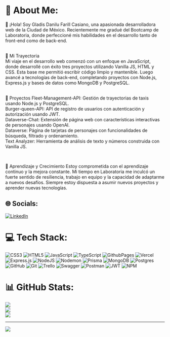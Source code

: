 # 💫 About Me:
👋 ¡Hola! Soy Gladis Danilu Farill Casiano, una apasionada desarrolladora web de la Ciudad de México. Recientemente me gradué del Bootcamp de Laboratoria, donde perfeccioné mis habilidades en el desarrollo tanto de front-end como de back-end.<br><br>

🌟 Mi Trayectoria<br>Mi viaje en el desarrollo web comenzó con un enfoque en JavaScript, donde desarrollé con éxito tres proyectos utilizando Vanilla JS, HTML y CSS. Esta base me permitió escribir código limpio y mantenible. Luego avancé a tecnologías de back-end, completando proyectos con Node.js, Express.js y bases de datos como MongoDB y PostgreSQL.<br><br>

🚀 Proyectos
Fleet-Management-API: Gestión de trayectorias de taxis usando Node.js y PostgreSQL.<br>
Burger-queen-API: API de registro de usuarios con autenticación y autorización usando JWT.<br>
Dataverse-Chat: Extensión de página web con características interactivas de personajes usando OpenAI.<br>
Dataverse: Página de tarjetas de personajes con funcionalidades de búsqueda, filtrado y ordenamiento.<br>
Text Analyzer: Herramienta de análisis de texto y números construida con Vanilla JS.

<br>

🌱 Aprendizaje y Crecimiento
Estoy comprometida con el aprendizaje continuo y la mejora constante. Mi tiempo en Laboratoria me inculcó un fuerte sentido de resiliencia, trabajo en equipo y la capacidad de adaptarme a nuevos desafíos. Siempre estoy dispuesta a asumir nuevos proyectos y aprender nuevas tecnologías.


## 🌐 Socials:
[![LinkedIn](https://img.shields.io/badge/LinkedIn-%230077B5.svg?logo=linkedin&logoColor=white)](https://linkedin.com/in/www.linkedin.com/in/gladis-danilu-farill-casiano-579928165) 

# 💻 Tech Stack:
![CSS3](https://img.shields.io/badge/css3-%231572B6.svg?style=flat-square&logo=css3&logoColor=white) ![HTML5](https://img.shields.io/badge/html5-%23E34F26.svg?style=flat-square&logo=html5&logoColor=white) ![JavaScript](https://img.shields.io/badge/javascript-%23323330.svg?style=flat-square&logo=javascript&logoColor=%23F7DF1E) ![TypeScript](https://img.shields.io/badge/typescript-%23007ACC.svg?style=flat-square&logo=typescript&logoColor=white) ![GithubPages](https://img.shields.io/badge/github%20pages-121013?style=flat-square&logo=github&logoColor=white) ![Vercel](https://img.shields.io/badge/vercel-%23000000.svg?style=flat-square&logo=vercel&logoColor=white) ![Express.js](https://img.shields.io/badge/express.js-%23404d59.svg?style=flat-square&logo=express&logoColor=%2361DAFB) ![NodeJS](https://img.shields.io/badge/node.js-6DA55F?style=flat-square&logo=node.js&logoColor=white) ![Nodemon](https://img.shields.io/badge/NODEMON-%23323330.svg?style=flat-square&logo=nodemon&logoColor=%BBDEAD) ![Prisma](https://img.shields.io/badge/Prisma-3982CE?style=flat-square&logo=Prisma&logoColor=white) ![MongoDB](https://img.shields.io/badge/MongoDB-%234ea94b.svg?style=flat-square&logo=mongodb&logoColor=white) ![Postgres](https://img.shields.io/badge/postgres-%23316192.svg?style=flat-square&logo=postgresql&logoColor=white) ![GitHub](https://img.shields.io/badge/github-%23121011.svg?style=flat-square&logo=github&logoColor=white) ![Git](https://img.shields.io/badge/git-%23F05033.svg?style=flat-square&logo=git&logoColor=white) ![Trello](https://img.shields.io/badge/Trello-%23026AA7.svg?style=flat-square&logo=Trello&logoColor=white) ![Swagger](https://img.shields.io/badge/-Swagger-%23Clojure?style=flat-square&logo=swagger&logoColor=white) ![Postman](https://img.shields.io/badge/Postman-FF6C37?style=flat-square&logo=postman&logoColor=white) ![JWT](https://img.shields.io/badge/JWT-black?style=flat-square&logo=JSON%20web%20tokens) ![NPM](https://img.shields.io/badge/NPM-%23CB3837.svg?style=flat-square&logo=npm&logoColor=white)
# 📊 GitHub Stats:
![](https://github-readme-stats.vercel.app/api?username=danilu-farill&theme=react&hide_border=false&include_all_commits=false&count_private=false)<br/>
![](https://github-readme-streak-stats.herokuapp.com/?user=danilu-farill&theme=react&hide_border=false)<br/>
![](https://github-readme-stats.vercel.app/api/top-langs/?username=danilu-farill&theme=react&hide_border=false&include_all_commits=false&count_private=false&layout=compact)

---
[![](https://visitcount.itsvg.in/api?id=danilu-farill&icon=4&color=1)](https://visitcount.itsvg.in)

<!-- Proudly created with GPRM ( https://gprm.itsvg.in ) -->
